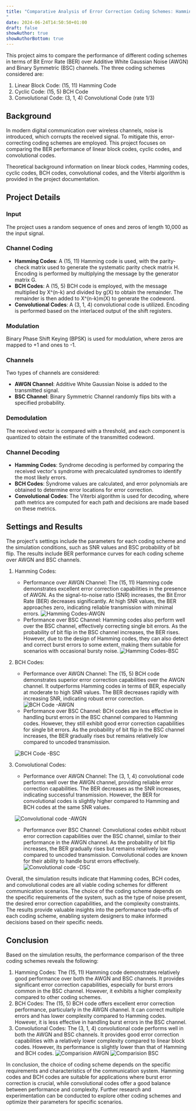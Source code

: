 ```yaml
---
title: "Comparative Analysis of Error Correction Coding Schemes: Hamming Codes, BCH Codes, and Convolutional Codes
"
date: 2024-06-24T14:50:50+01:00
draft: false
showAuthor: true
showAuthorBottom: true
---
```


This project aims to compare the performance of different coding schemes in terms of Bit Error Rate (BER) over Additive White Gaussian Noise (AWGN) and Binary Symmetric (BSC) channels. The three coding schemes considered are:

1. Linear Block Code: (15, 11) Hamming Code
2. Cyclic Code: (15, 5) BCH Code
3. Convolutional Code: (3, 1, 4) Convolutional Code (rate 1/3)

## Background

In modern digital communication over wireless channels, noise is introduced, which corrupts the received signal. To mitigate this, error-correcting coding schemes are employed. This project focuses on comparing the BER performance of linear block codes, cyclic codes, and convolutional codes.

Theoretical background information on linear block codes, Hamming codes, cyclic codes, BCH codes, convolutional codes, and the Viterbi algorithm is provided in the project documentation.

## Project Details

### Input
The project uses a random sequence of ones and zeros of length 10,000 as the input signal.

### Channel Coding
- **Hamming Codes**: A (15, 11) Hamming code is used, with the parity-check matrix used to generate the systematic parity check matrix H. Encoding is performed by multiplying the message by the generator matrix G.
- **BCH Codes**: A (15, 5) BCH code is employed, with the message multiplied by X^(n-k) and divided by g(X) to obtain the remainder. The remainder is then added to X^(n-k)m(X) to generate the codeword.
- **Convolutional Codes**: A (3, 1, 4) convolutional code is utilized. Encoding is performed based on the interlaced output of the shift registers.

### Modulation
Binary Phase Shift Keying (BPSK) is used for modulation, where zeros are mapped to +1 and ones to -1.

### Channels
Two types of channels are considered:
- **AWGN Channel**: Additive White Gaussian Noise is added to the transmitted signal.
- **BSC Channel**: Binary Symmetric Channel randomly flips bits with a specified probability.

### Demodulation
The received vector is compared with a threshold, and each component is quantized to obtain the estimate of the transmitted codeword.

### Channel Decoding
- **Hamming Codes**: Syndrome decoding is performed by comparing the received vector's syndrome with precalculated syndromes to identify the most likely errors.
- **BCH Codes**: Syndrome values are calculated, and error polynomials are obtained to determine error locations for error correction.
- **Convolutional Codes**: The Viterbi algorithm is used for decoding, where path metrics are computed for each path and decisions are made based on these metrics.

## Settings and Results

The project's settings include the parameters for each coding scheme and the simulation conditions, such as SNR values and BSC probability of bit flip. The results include BER performance curves for each coding scheme over AWGN and BSC channels.

1. Hamming Codes:
   - Performance over AWGN Channel: The (15, 11) Hamming code demonstrates excellent error correction capabilities in the presence of AWGN. As the signal-to-noise ratio (SNR) increases, the Bit Error Rate (BER) decreases significantly. At high SNR values, the BER approaches zero, indicating reliable transmission with minimal errors.
   ![Hamming Codes-AWGN](Hamming_AWGN.png)
   - Performance over BSC Channel: Hamming codes also perform well over the BSC channel, effectively correcting single bit errors. As the probability of bit flip in the BSC channel increases, the BER rises. However, due to the design of Hamming codes, they can also detect and correct burst errors to some extent, making them suitable for scenarios with occasional bursty noise.
   ![Hamming Codes-BSC](Hamming_BSC.png)


2. BCH Codes:
   - Performance over AWGN Channel: The (15, 5) BCH code demonstrates superior error correction capabilities over the AWGN channel. It outperforms Hamming codes in terms of BER, especially at moderate to high SNR values. The BER decreases rapidly with increasing SNR, indicating robust error correction.
	![BCH Code -AWGN](bch_awgn.png)
   - Performance over BSC Channel: BCH codes are less effective in handling burst errors in the BSC channel compared to Hamming codes. However, they still exhibit good error correction capabilities for single bit errors. As the probability of bit flip in the BSC channel increases, the BER gradually rises but remains relatively low compared to uncoded transmission.

	![BCH Code -BSC](bch_bsc.png)

3. Convolutional Codes:
   - Performance over AWGN Channel: The (3, 1, 4) convolutional code performs well over the AWGN channel, providing reliable error correction capabilities. The BER decreases as the SNR increases, indicating successful transmission. However, the BER for convolutional codes is slightly higher compared to Hamming and BCH codes at the same SNR values.

	![Convolutional code -AWGN](conv_AWGN.png)
   - Performance over BSC Channel: Convolutional codes exhibit robust error correction capabilities over the BSC channel, similar to their performance in the AWGN channel. As the probability of bit flip increases, the BER gradually rises but remains relatively low compared to uncoded transmission. Convolutional codes are known for their ability to handle burst errors effectively.
	![Convolutional code -DSC](conv_BSC.png)

Overall, the simulation results indicate that Hamming codes, BCH codes, and convolutional codes are all viable coding schemes for different communication scenarios. The choice of the coding scheme depends on the specific requirements of the system, such as the type of noise present, the desired error correction capabilities, and the complexity constraints. The results provide valuable insights into the performance trade-offs of each coding scheme, enabling system designers to make informed decisions based on their specific needs.

## Conclusion

Based on the simulation results, the performance comparison of the three coding schemes reveals the following:

1. Hamming Codes: The (15, 11) Hamming code demonstrates relatively good performance over both the AWGN and BSC channels. It provides significant error correction capabilities, especially for burst errors common in the BSC channel. However, it exhibits a higher complexity compared to other coding schemes.
2. BCH Codes: The (15, 5) BCH code offers excellent error correction performance, particularly in the AWGN channel. It can correct multiple errors and has lower complexity compared to Hamming codes. However, it is less effective in handling burst errors in the BSC channel.
3. Convolutional Codes: The (3, 1, 4) convolutional code performs well in both the AWGN and BSC channels. It provides good error correction capabilities with a relatively lower complexity compared to linear block codes. However, its performance is slightly lower than that of Hamming and BCH codes.
   ![Comparision AWGN](comparision_awgn.png)
   ![Comparision BSC](comparision_bsc.png)

In conclusion, the choice of coding scheme depends on the specific requirements and characteristics of the communication system. Hamming codes and BCH codes are suitable for applications where burst error correction is crucial, while convolutional codes offer a good balance between performance and complexity. Further research and experimentation can be conducted to explore other coding schemes and optimize their parameters for specific scenarios.